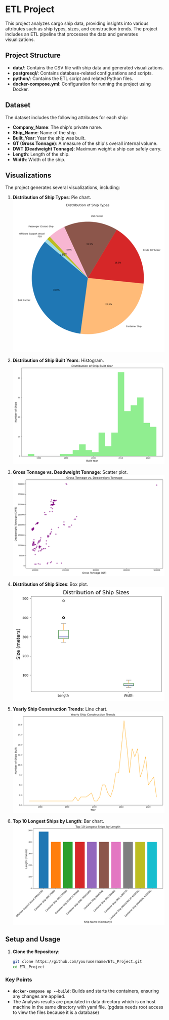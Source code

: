 # ETL Project

This project analyzes cargo ship data, providing insights into various attributes such as ship types, sizes, and construction trends. The project includes an ETL pipeline that processes the data and generates visualizations.

## Project Structure

- **data/**: Contains the CSV file with ship data and generated visualizations.
- **postgresql/**: Contains database-related configurations and scripts.
- **python/**: Contains the ETL script and related Python files.
- **docker-compose.yml**: Configuration for running the project using Docker.

## Dataset

The dataset includes the following attributes for each ship:

- **Company_Name**: The ship's private name.
- **Ship_Name**: Name of the ship.
- **Built_Year**: Year the ship was built.
- **GT (Gross Tonnage)**: A measure of the ship's overall internal volume.
- **DWT (Deadweight Tonnage)**: Maximum weight a ship can safely carry.
- **Length**: Length of the ship.
- **Width**: Width of the ship.

## Visualizations

The project generates several visualizations, including:

1. **Distribution of Ship Types**: Pie chart.
   ![Ship Types](data/ship_type_pie.png)

2. **Distribution of Ship Built Years**: Histogram.
   ![Ship Built Years](data/ship_built_year_hist.png)

3. **Gross Tonnage vs. Deadweight Tonnage**: Scatter plot.
   ![GT vs DWT](data/gt_vs_dwt_scatter.png)

4. **Distribution of Ship Sizes**: Box plot.
   ![Ship Sizes](data/ship_size_box.png)

5. **Yearly Ship Construction Trends**: Line chart.
   ![Yearly Trends](data/yearly_trends_line.png)

6. **Top 10 Longest Ships by Length**: Bar chart.
   ![Longest Ships](data/longest_ships_length.png)

## Setup and Usage

1. **Clone the Repository**:
   ```bash
   git clone https://github.com/yourusername/ETL_Project.git
   cd ETL_Project

### Key Points

- **`docker-compose up --build`:** Builds and starts the containers, ensuring any changes are applied.
- The Analysis results are populated in data directory which is on host machine in the same directory with yaml file. (pgdata needs root access to view the files because it is a database)
